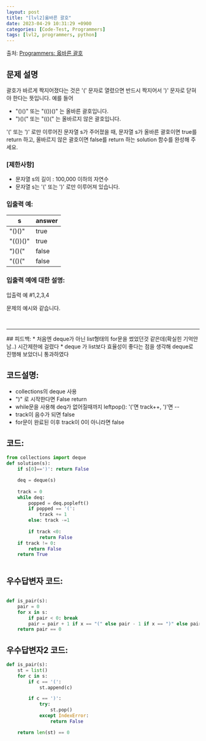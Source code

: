 ```yaml
---
layout: post
title: "[lvl2]옳바른 괄호"
date: 2023-04-29 10:31:29 +0900
categories: [Code-Test, Programmers]
tags: [lvl2, programmers, python]
---
```


출처: [Programmers: 옳바른 괄호
](https://school.programmers.co.kr/learn/courses/30/lessons/12909)

## 문제 설명

괄호가 바르게 짝지어졌다는 것은 '(' 문자로 열렸으면 반드시 짝지어서 ')' 문자로 닫혀야 한다는 뜻입니다. 예를 들어

* "()()" 또는 "(())()" 는 올바른 괄호입니다.
* ")()(" 또는 "(()(" 는 올바르지 않은 괄호입니다.


'(' 또는 ')' 로만 이루어진 문자열 s가 주어졌을 때, 문자열 s가 올바른 괄호이면 true를 return 하고, 올바르지 않은 괄호이면 false를 return 하는 solution 함수를 완성해 주세요.

### [제한사항]
* 문자열 s의 길이 : 100,000 이하의 자연수
* 문자열 s는 '(' 또는 ')' 로만 이루어져 있습니다.


### 입출력 예:

| s        | answer |
|----------|--------|
| "()()"   | true   |
| "(())()" | true   |
| ")()("   | false  |
| "(()("   | false  |

### 입출력 예에 대한 설명:

입출력 예 #1,2,3,4

문제의 예시와 같습니다.

<br>

<hr>
## 피드백: 
* 처음엔 deque가 아닌 list형태의 for문을 썼었던것 같은데(확실힌 기억안남..) 시간제한에 걸렸다
* deque 가 list보다 효율성이 좋다는 점을 생각해 deque로 진행해 보았더니 통과하였다
 
<br>


## 코드설명:
* collections의 deque 사용
* ")" 로 시작한다면 False return
* while문을 사용해 deq가 없어질때까지 leftpop(): '('면 track++, ')'면 --
* track이 음수가 되면 false
* for문이  완료된 이후 track이 0이 아니라면 false


## 코드:

```python
from collections import deque
def solution(s):
    if s[0]==')': return False

    deq = deque(s)
    
    track = 0
    while deq:
        popped = deq.popleft()
        if popped == '(':
            track += 1
        else: track -=1
        
        if track <0:
            return False
    if track != 0:
        return False
    return True
    
```

## 우수답변자 코드:

```python

def is_pair(s):
    pair = 0
    for x in s:
        if pair < 0: break
        pair = pair + 1 if x == "(" else pair - 1 if x == ")" else pair
    return pair == 0
```

## 우수답변자2 코드:

```python
def is_pair(s):
    st = list()
    for c in s:
        if c == '(':
            st.append(c)

        if c == ')':
            try:
                st.pop()
            except IndexError:
                return False

    return len(st) == 0
```